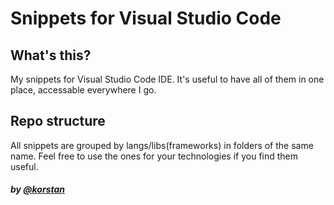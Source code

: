 # Snippets for Visual Studio Code
## What's this?
My snippets for Visual Studio Code IDE. It's useful to have all of them in one place, accessable everywhere I go.
## Repo structure
All snippets are grouped by langs/libs(frameworks) in folders of the same name. Feel free to use the ones for your technologies if you find them useful.
##### *by [@korstan](https://github.com/korstan)*
